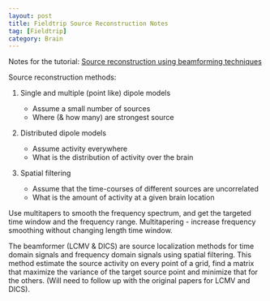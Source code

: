 ```yaml
---
layout: post
title: Fieldtrip Source Reconstruction Notes
tag: [Fieldtrip]
category: Brain
---
```


Notes for the tutorial: [Source reconstruction using beamforming techniques](https://www.youtube.com/watch?v=pE0WAKd_Ve4)

Source reconstruction methods:

1. Single and multiple (point like) dipole models
	- Assume a small number of sources
	- Where (& how many) are strongest source

2. Distributed dipole models
	- Assume activity everywhere
	- What is the distribution of activity over the brain

3. Spatial filtering
	- Assume that the time-courses of different sources are uncorrelated
	- What is the amount of activity at a given brain location

Use multitapers to smooth the frequency spectrum, and get the targeted time window and the frequency range. Multitapering - increase frequency smoothing without changing length time window.

The beamformer (LCMV & DICS) are source localization methods for time domain signals and frequency domain signals using spatial filtering. This method estimate the source activity on every point of a grid, find a matrix that maximize the variance of the target source point and minimize that for the others. (Will need to follow up with the original papers for LCMV and DICS).



<!--stackedit_data:
eyJoaXN0b3J5IjpbLTUwNDA4MDE1NCwyMDQ1NDA2NDQ3LDI3NT
Y2Nzk1OCwtNTUzMzg5NiwtMTU1MDMxNDQ0Ml19
-->
